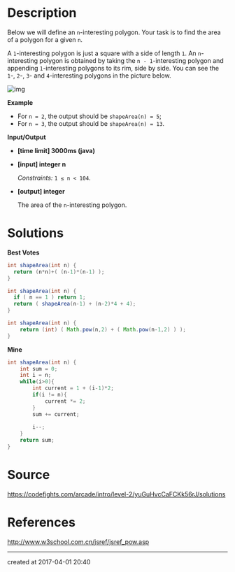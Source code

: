 # Description

Below we will define an `n`-interesting polygon. Your task is to find the area of a polygon for a given `n`.

A `1`-interesting polygon is just a square with a side of length `1`. An `n`-interesting polygon is obtained by taking the `n - 1`-interesting polygon and appending `1`-interesting polygons to its rim, side by side. You can see the `1`-, `2`-, `3`- and `4`-interesting polygons in the picture below.

![img](https://codefightsuserpics.s3.amazonaws.com/tasks/shapeArea/img/area.png?_tm=1488628288166)

**Example**

- For `n = 2`, the output should be
  `shapeArea(n) = 5`;
- For `n = 3`, the output should be
  `shapeArea(n) = 13`.

**Input/Output**

- **[time limit] 3000ms (java)**


- **[input] integer n**

  *Constraints:*
  `1 ≤ n < 104`.

- **[output] integer**

  The area of the `n`-interesting polygon.

# Solutions

**Best Votes**

``` java
int shapeArea(int n) {
  return (n*n)+( (n-1)*(n-1) ); 
}
```

```java
int shapeArea(int n) {
  if ( n == 1 ) return 1;
  return ( shapeArea(n-1) + (n-2)*4 + 4);
}
```

``` java
int shapeArea(int n) {
    return (int) ( Math.pow(n,2) + ( Math.pow(n-1,2) ) );
}
```



**Mine**

``` java
int shapeArea(int n) {
    int sum = 0;
    int i = n;
    while(i>0){
        int current = 1 + (i-1)*2;
        if(i != n){
            current *= 2;
        }
        sum += current;
        
        i--;
    }
    return sum;
}
```

# Source

https://codefights.com/arcade/intro/level-2/yuGuHvcCaFCKk56rJ/solutions



# References

http://www.w3school.com.cn/jsref/jsref_pow.asp

---

created at 2017-04-01 20:40